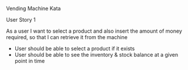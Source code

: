 Vending Machine Kata

User Story 1

As a user I want to select a product and also insert the amount of money required, so that I can retrieve it from the machine

- User should be able to select a product if it exists
- User should be able to see the inventory & stock balance at a given point in time
